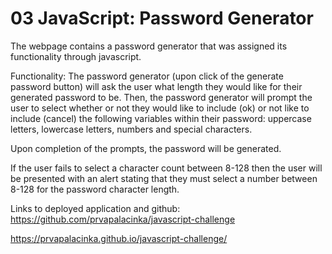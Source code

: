 # 03 JavaScript: Password Generator

The webpage contains a password generator that was assigned its functionality through javascript. 

Functionality:
The password generator (upon click of the generate password button) will ask the user what length they would like for their generated password to be. Then, the password generator will prompt the user to select whether or not they would like to include (ok) or not like to include (cancel) the following variables within their password: uppercase letters, lowercase letters, numbers and special characters. 

Upon completion of the prompts, the password will be generated. 

If the user fails to select a character count between 8-128 then the user will be presented with an alert stating that they must select a number between 8-128 for the password character length. 


Links to deployed application and github:
https://github.com/prvapalacinka/javascript-challenge

https://prvapalacinka.github.io/javascript-challenge/

